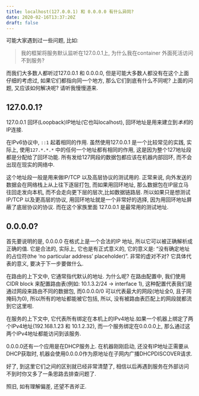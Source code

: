 ```yaml
---
title: localhost(127.0.0.1) 和 0.0.0.0 有什么异同?
date: 2020-02-16T13:37:20Z
draft: false
---
```

可能大家遇到过一些问题, 比如:
> 我的框架将服务默认监听在127.0.0.1上, 为什么我在container 外面死活访问不到服务?

而我们大多数人都听过127.0.0.1 和 0.0.0.0, 但是可能大多数人都没有在这个上面仔细的考虑过, 如果它们都指向同一个地方, 那么它们到底有什么不同呢? 上面的问题, 又应该如何解决呢? 请听我慢慢道来.
 
## 127.0.0.1?
127.0.0.1 回环(Loopback)IP地址(它也叫localhost), 回环地址是用来建立到*本机*的IP连接.

在IPv6协议中, `::1` 起着相同的作用. 虽然使用127.0.0.1 是一个比较常见的实践, 实际上, 使用`127.*.*.*` 中的任何一个地址都有相同的作用, 这是因为整个127地址段都是分配给了回环功能. 所有发给127网段的数据包都应该在机器内部回环, 而不会出现在现实的网络中.

这个地址段一般是用来做IP/TCP 以及高层协议的测试用的. 正常来说, 向外发送的数据会在网络栈上从上往下逐层打包, 而如果用回环地址, 那么数据包在IP层立马往回走发向本机, 而不会走向更下层的层次,比如数据链路层. 所以如果只是想测试IP/TCP 以及更高层的协议, 用回环地址就是一个非常好的选择, 因为用回环地址屏蔽了底层协议的协议. 而在这个家族里面 127.0.0.1 是最常用的测试地址.
## 0.0.0.0?
首先要说明的是, 0.0.0.0 在格式上是一个合法的IP 地址, 所以它可以被正确解析成正确的值. 它是合法的, 实际上, 它也是有正式意义的, 它的意义是: “没有确定地址的占位符(the ‘no particular address’ placeholder)”. 非常的虚对不对? 它具体代表的意义, 要决于下一步要做什么. 

在路由的上下文中, 它通常指代默认的地址. 为什么呢? 在路由配置中, 我们使用CIDR block 来配置路由表(例如: 10.1.3.2/24 -> interface 1), 这种配置代表我们是通过网段来路由不同的数据包, 而0.0.0.0/0 可以代表最大的网段(地址全0, 且子网掩码为0), 所以所有的地址都能被它包括, 所以, 没有被路由表匹配上的网段就都流到它这里啦.

在服务的上下文中, 它代表所有绑定在本机上的IPv4地址.如果一个机器上绑定了两个IPv4地址(192.168.1.23 和 10.1.2.32), 而一个服务绑定在0.0.0.0上, 那么通过这两个IPv4地址都能访问到该服务.

0.0.0.0还有一个应用是在DHCP服务上. 在机器刚刚启动, 还没有IP地址正需要从DHCP获取时, 机器会使用0.0.0.0作为原地址在子网内广播DHCPDISCOVER请求.

好了, 到这里它们之间的区别就已经非常清楚了, 相信以后再遇到服务在外部访问不到时你又多了一条思路去排查问题了.

照旧, 如有理解偏差, 还望不吝斧正.
